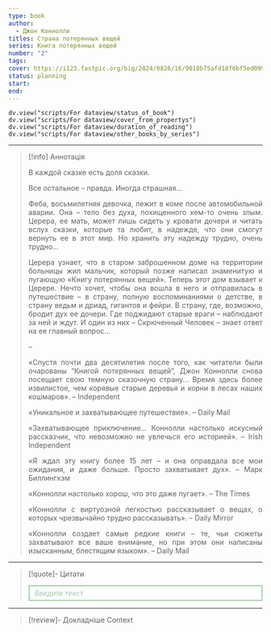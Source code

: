 ```yaml
---
type: book
author:
  - Джон Коннолли
titles: Страна потерянных вещей
series: Книга потерянных вещей
number: "2"
tags: 
cover: https://i123.fastpic.org/big/2024/0826/16/9018b75afd18f0bf5ed09944564c9d16.jpg?r=1
status: planning
start: 
end: 
---
```

```dataviewjs
dv.view("scripts/For dataview/status_of_book")
dv.view("scripts/For dataview/cover_from_propertys")
dv.view("scripts/For dataview/duration_of_reading")
dv.view("scripts/For dataview/other_books_by_series")
```
---

>[!info] Аннотація
> <p align="justify">В каждой сказке есть доля сказки.</p>
> <p align="justify">Все остальное – правда. Иногда страшная…</p>
> <p align="justify">Феба, восьмилетняя девочка, лежит в коме после автомобильной аварии. Она – тело без духа, похищенного кем-то очень злым. Церера, ее мать, может лишь сидеть у кровати дочери и читать вслух сказки, которые та любит, в надежде, что они смогут вернуть ее в этот мир. Но хранить эту надежду трудно, очень трудно…</p>
> <p align="justify">Церера узнает, что в старом заброшенном доме на территории больницы жил мальчик, который позже написал знаменитую и пугающую «Книгу потерянных вещей». Теперь этот дом взывает к Церере. Нечто хочет, чтобы она вошла в него и отправилась в путешествие – в страну, полную воспоминаниями о детстве, в страну ведьм и дриад, гигантов и фейри. В страну, где, возможно, бродит дух ее дочери. Где поджидают старые враги – наблюдают за ней и ждут. И один из них – Скрюченный Человек – знает ответ на ее главный вопрос…</p>
> <p align="justify">–</p>
> <p align="justify">«Спустя почти два десятилетия после того, как читатели были очарованы “Книгой потерянных вещей”, Джон Коннолли снова посещает свою темную сказочную страну… Время здесь более извилистое, чем корявые старые деревья и корни в лесах наших кошмаров». – Independent</p>
> <p align="justify">«Уникальное и захватывающее путешествие». – Daily Mail</p>
> <p align="justify">«Захватывающее приключение… Коннолли настолько искусный рассказчик, что невозможно не увлечься его историей». – Irish Independent</p>
> <p align="justify">«Я ждал эту книгу более 15 лет – и она оправдала все мои ожидания, и даже больше. Просто захватывает дух». – Марк Биллингхэм</p>
> <p align="justify">«Коннолли настолько хорош, что это даже пугает». – The Times</p>
> <p align="justify">«Коннолли с виртуозной легкостью рассказывает о вещах, о которых чрезвычайно трудно рассказывать». – Daily Mirror</p>
> <p align="justify">«Коннолли создает самые редкие книги – те, чьи сюжеты захватывают все ваше внимание, но при этом они написаны изысканным, блестящим языком». – Daily Mail</p>

---

>[!quote]- Цитати
><div align="justify" style="border: 2px solid #A0CAA6; padding: 5px 10px 5px 10px; font-style: italic; color: #A0CAA6 ">Введите текст</div>

---
>[!review]- Докладніше
>Context
